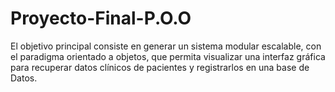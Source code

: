 # Proyecto-Final-P.O.O
El objetivo principal consiste en generar un sistema modular escalable, con el paradigma orientado a objetos, que permita visualizar una interfaz gráfica para recuperar datos clínicos de pacientes y registrarlos en una base de Datos.
